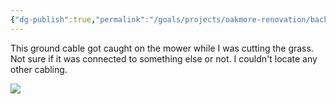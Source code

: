 ```yaml
---
{"dg-publish":true,"permalink":"/goals/projects/oakmore-renovation/backyard/fix-backyard-ground-cable/","tags":["oakmore-renovation-task"],"created":"Jan 01, 2024, 3:29 PM"}
---
```



This ground cable got caught on the mower while I was cutting the grass. Not sure if it was connected to something else or not. I couldn't locate any other cabling.

![](https://lh3.googleusercontent.com/pw/ABLVV85sQN3T7s20ppxi6g_uVHv4CduTbS373QOCi57tlNP5uVRDKPKrmApQvcoK4IDEetyJyGwGoQKzP5xiJB6kKzPoyndtY5h9iWnis-b2aVeGf04SDqTDPMhhKBp5qWL0_t8wpV6AaTpHPF4QHoS6iZIoXQ=w700-h1245-s-no-gm?authuser=1)